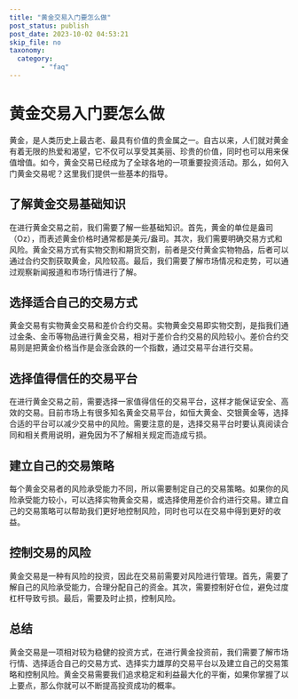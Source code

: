 ```yaml
---
title: "黄金交易入门要怎么做"
post_status: publish
post_date: 2023-10-02 04:53:21
skip_file: no
taxonomy:
  category:
        - "faq"
---
```


# 黄金交易入门要怎么做

黄金，是人类历史上最古老、最具有价值的贵金属之一。自古以来，人们就对黄金有着无限的热爱和渴望，它不仅可以享受其美丽、珍贵的价值，同时也可以用来保值增值。如今，黄金交易已经成为了全球各地的一项重要投资活动。那么，如何入门黄金交易呢？这里我们提供一些基本的指导。

## 了解黄金交易基础知识

在进行黄金交易之前，我们需要了解一些基础知识。首先，黄金的单位是盎司（Oz），而表述黄金价格时通常都是美元/盎司。其次，我们需要明确交易方式和风险。黄金交易方式有实物交割和期货交割，前者是交付黄金实物物品，后者可以通过合约交割获取黄金，风险较高。最后，我们需要了解市场情况和走势，可以通过观察新闻报道和市场行情进行了解。

## 选择适合自己的交易方式

黄金交易有实物黄金交易和差价合约交易。实物黄金交易即实物交割，是指我们通过金条、金币等物品进行黄金交易，相对于差价合约交易的风险较小。差价合约交易则是把黄金价格当作是会涨会跌的一个指数，通过交易平台进行交易。

## 选择值得信任的交易平台

在进行黄金交易之前，需要选择一家值得信任的交易平台，这样才能保证安全、高效的交易。目前市场上有很多知名黄金交易平台，如恒大黄金、交银黄金等，选择合适的平台可以减少交易中的风险。需要注意的是，选择交易平台时要认真阅读合同和相关费用说明，避免因为不了解相关规定而造成亏损。

## 建立自己的交易策略

每个黄金交易者的风险承受能力不同，所以需要制定自己的交易策略。如果你的风险承受能力较小，可以选择实物黄金交易，或选择使用差价合约进行交易。建立自己的交易策略可以帮助我们更好地控制风险，同时也可以在交易中得到更好的收益。

## 控制交易的风险

黄金交易是一种有风险的投资，因此在交易前需要对风险进行管理。首先，需要了解自己的风险承受能力，合理分配自己的资金。其次，需要控制好仓位，避免过度杠杆导致亏损。最后，需要及时止损，控制风险。

## 总结

黄金交易是一项相对较为稳健的投资方式，在进行黄金投资前，我们需要了解市场行情、选择适合自己的交易方式、选择实力雄厚的交易平台以及建立自己的交易策略和控制风险。黄金交易需要我们追求稳定和利益最大化的平衡，如果你掌握了以上要点，那么你就可以不断提高投资成功的概率。
